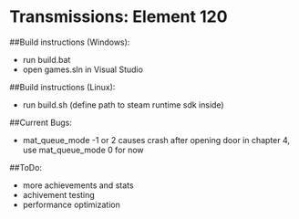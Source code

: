 # Transmissions: Element 120

##Build instructions (Windows):
- run build.bat
- open games.sln in Visual Studio

##Build instructions (Linux):
- run build.sh (define path to steam runtime sdk inside)

##Current Bugs:
- mat_queue_mode -1 or 2 causes crash after opening door in chapter 4, use mat_queue_mode 0 for now

##ToDo:
- more achievements and stats
- achivement testing
- performance optimization
